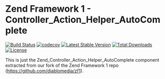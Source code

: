 Zend Framework 1 - Controller_Action_Helper_AutoComplete
============================
[![Build Status](https://travis-ci.com/diablomedia/zf1-controller-action-helper-autocomplete.svg?branch=master)](https://travis-ci.com/diablomedia/zf1-controller-action-helper-autocomplete)
[![codecov](https://codecov.io/gh/diablomedia/zf1-controller-action-helper-autocomplete/branch/master/graph/badge.svg)](https://codecov.io/gh/diablomedia/zf1-controller-action-helper-autocomplete)
[![Latest Stable Version](https://poser.pugx.org/diablomedia/zendframework1-controller-action-helper-autocomplete/v/stable)](https://packagist.org/packages/diablomedia/zendframework1-controller-action-helper-autocomplete)
[![Total Downloads](https://poser.pugx.org/diablomedia/zendframework1-controller-action-helper-autocomplete/downloads)](https://packagist.org/packages/diablomedia/zendframework1-controller-action-helper-autocomplete)
[![License](https://poser.pugx.org/diablomedia/zendframework1-controller-action-helper-autocomplete/license)](https://packagist.org/packages/diablomedia/zendframework1-controller-action-helper-autocomplete)

This is just the Zend_Controller_Action_Helper_AutoComplete component extracted from our fork of the Zend Framework 1 repo (https://github.com/diablomedia/zf1).
